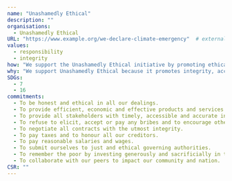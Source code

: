 ```yaml
---
name: "Unashamedly Ethical"
description: ""
organisations: 
  - Unashamedly Ethical
URL: "https://www.example.org/we-declare-climate-emergency"  # external or internal URL to pledge site or info
values: 
  - responsibility
  - integrity
how: "We support the Unashamedly Ethical initiative by promoting ethical business practices, encouraging transparency, and fostering a culture of accountability within organizations. Our commitment includes raising awareness about the Sustainable Development Goals (SDGs) and aligning our core values with ethical standards to create a positive impact in the community."
why: "We support Unashamedly Ethical because it promotes integrity, accountability, and ethical behavior in both personal and professional spheres. By aligning with the Sustainable Development Goals (SDGs) and core values, we contribute to a more ethical society that prioritizes responsible actions and transparency."
SDGs: 
  - 7
  - 16
commitments:
  - To be honest and ethical in all our dealings.
  - To provide efficient, economic and effective products and services in an impartial manner.
  - To provide all stakeholders with timely, accessible and accurate information.
  - To refuse to elicit, accept or pay any bribes and to encourage others to do the same.
  - To negotiate all contracts with the utmost integrity.
  - To pay taxes and to honour all our creditors.
  - To pay reasonable salaries and wages.
  - To submit ourselves to just and ethical governing authorities.
  - To remember the poor by investing generously and sacrificially in the broader community.
  - To collaborate with our peers to impact our community and nation.
CSR: ""
---
```

